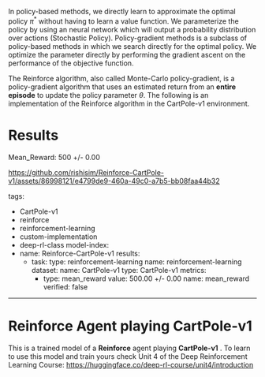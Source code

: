 In policy-based methods, we directly learn to approximate the optimal policy $\pi ^ *$ without having to learn a value function. We parameterize the policy by using an neural network which will output a probability distribution over actions (Stochastic Policy). Policy-gradient methods is a subclass of policy-based methods in which we search directly for the optimal policy. We optimize the parameter directly by performing the gradient ascent on the performance of the objective function.

The Reinforce algorithm, also called Monte-Carlo policy-gradient, is a policy-gradient algorithm that uses an estimated return from an **entire episode** to update the policy parameter $\theta$. The following is an implementation of the Reinforce algorithm in the CartPole-v1 environment.

# Results
Mean_Reward: 500 +/- 0.00

https://github.com/rishisim/Reinforce-CartPole-v1/assets/86998121/e4799de9-460a-49c0-a7b5-bb08faa44b32


tags:
- CartPole-v1
- reinforce
- reinforcement-learning
- custom-implementation
- deep-rl-class
model-index:
- name: Reinforce-CartPole-v1
  results:
  - task:
      type: reinforcement-learning
      name: reinforcement-learning
    dataset:
      name: CartPole-v1
      type: CartPole-v1
    metrics:
    - type: mean_reward
      value: 500.00 +/- 0.00
      name: mean_reward
      verified: false
---

  # **Reinforce** Agent playing **CartPole-v1**
  This is a trained model of a **Reinforce** agent playing **CartPole-v1** .
  To learn to use this model and train yours check Unit 4 of the Deep Reinforcement Learning Course: https://huggingface.co/deep-rl-course/unit4/introduction
  
